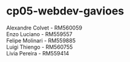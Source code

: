 # cp05-webdev-gavioes
Alexandre Colvet - RM560059\
Enzo Luciano - RM559557\
Felipe Molinari - RM559885\
Luigi Thiengo - RM560755\
Livia Pereira - RM559414

